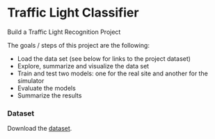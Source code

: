 # Traffic Light Classifier

Build a Traffic Light Recognition Project

The goals / steps of this project are the following:

* Load the data set (see below for links to the project dataset)
* Explore, summarize and visualize the data set
* Train and test two models: one for the real site and another for the simulator
* Evaluate the models
* Summarize the results


### Dataset

Download the [dataset](https://drive.google.com/file/d/0B-Eiyn-CUQtxdUZWMkFfQzdObUE/view).

